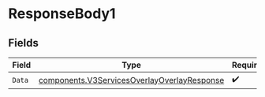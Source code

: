 # ResponseBody1


## Fields

| Field                                                                                                      | Type                                                                                                       | Required                                                                                                   | Description                                                                                                |
| ---------------------------------------------------------------------------------------------------------- | ---------------------------------------------------------------------------------------------------------- | ---------------------------------------------------------------------------------------------------------- | ---------------------------------------------------------------------------------------------------------- |
| `Data`                                                                                                     | [components.V3ServicesOverlayOverlayResponse](../../models/components/v3servicesoverlayoverlayresponse.md) | :heavy_check_mark:                                                                                         | N/A                                                                                                        |